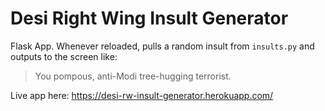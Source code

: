# Desi Right Wing Insult Generator

Flask App. Whenever reloaded, pulls a random insult from `insults.py` and outputs to the screen like:

> You pompous, anti-Modi tree-hugging terrorist.

Live app here: https://desi-rw-insult-generator.herokuapp.com/
